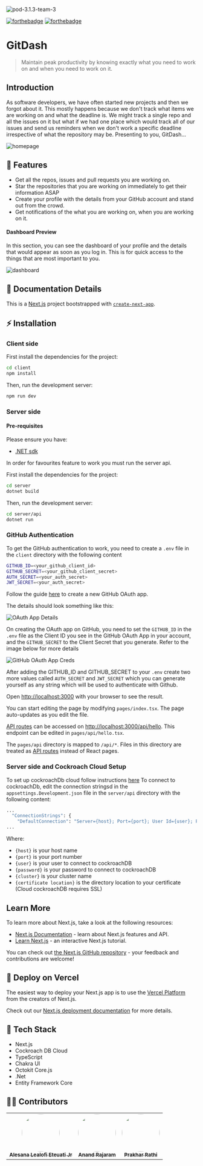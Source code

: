 
![pod-3.1.3-team-3](https://socialify.git.ci/MLH-Fellowship/pod-3.1.3-team-3/image?descriptionEditable=Maintain%20peak%20productivity%20by%20knowing%20exactly%20what%20you%20need%20to%20work%20on%20when%20you%20need%20to%20work%20on%20it.&font=Rokkitt&issues=1&language=1&owner=1&pattern=Brick%20Wall&pulls=1&stargazers=1&theme=Light)

[![forthebadge](https://forthebadge.com/images/badges/built-by-developers.svg)](https://forthebadge.com)
[![forthebadge](https://forthebadge.com/images/badges/made-with-javascript.svg)](https://forthebadge.com)
# GitDash 

> Maintain peak productivity by knowing exactly what you need to work on and when you need to work on it. 

## Introduction

As software developers, we have often started new projects and then we forgot about it. This mostly happens because we don't track what items we are working on and what the deadline is. We might track a single repo and all the issues on it but what if we had one place which would track all of our issues and send us reminders when we don't work a specific deadline irrespective of what the repository may be. Presenting to you, GitDash...

![homepage](images/homepage.PNG?raw=True)

## 🎯 Features 

- Get all the repos, issues and pull requests you are working on. 
- Star the repositories that you are working on immediately to get their information ASAP 
- Create your profile with the details from your GitHub account and stand out from the crowd. 
- Get notifications of the what you are working on, when you are working on it.

#### Dashboard Preview 

In this section, you can see the dashboard of your profile and the details that would appear as soon as you log in. This is for quick access to the things that are most important to you. 

![dashboard](images/dashboard.png?raw=True)

## 📖 Documentation Details

This is a [Next.js](https://nextjs.org/) project bootstrapped with [`create-next-app`](https://github.com/vercel/next.js/tree/canary/packages/create-next-app).

## ⚡ Installation
### Client side
First install the dependencies for the project:

```bash
cd client
npm install
```

Then, run the development server:

```bash
npm run dev
```

### Server side
#### Pre-requisites
Please ensure you have:
- [.NET sdk](https://dotnet.microsoft.com/download)

In order for favourites feature to work you must run the server api.

First install the dependencies for the project:
```bash
cd server
dotnet build
```

Then, run the development server:
```bash
cd server/api
dotnet run
```

### GitHub Authentication

To get the GitHub authentication to work, you need to create a `.env` file in the `client` directory with the following content

```bash
GITHUB_ID=<your_github_client_id>
GITHUB_SECRET=<your_github_client_secret>
AUTH_SECRET=<your_auth_secret>
JWT_SECRET=<your_auth_secret>
```

Follow the guide [here](https://docs.github.com/en/developers/apps/building-oauth-apps/creating-an-oauth-app) to create a new GitHub OAuth app.

The details should look something like this:

![OAuth App Details](images/githubAuth.png?raw=True)

On creating the OAuth app on GitHub, you need to set the `GITHUB_ID` in the `.env` file as the Client ID you see in the GitHub OAuth App in your account, and the `GITHUB_SECRET` to the Client Secret that you generate. Refer to the image below for more details

![GitHub OAuth App Creds](images/githubClient.png?raw=True)

After adding the GITHUB_ID and GITHUB_SECRET to your `.env` create two more values called `AUTH_SECRET` and `JWT_SECRET` which you can generate yourself as any 
string which will be used to authenticate with Github.

Open [http://localhost:3000](http://localhost:3000) with your browser to see the result.

You can start editing the page by modifying `pages/index.tsx`. The page auto-updates as you edit the file.

[API routes](https://nextjs.org/docs/api-routes/introduction) can be accessed on [http://localhost:3000/api/hello](http://localhost:3000/api/hello). This endpoint can be edited in `pages/api/hello.tsx`.

The `pages/api` directory is mapped to `/api/*`. Files in this directory are treated as [API routes](https://nextjs.org/docs/api-routes/introduction) instead of React pages.

### Server side and Cockroach Cloud Setup
To set up cockroachDb cloud follow instructions [here](https://www.cockroachlabs.com/get-started-cockroachdb/)
To connect to cockroachDb, edit the connection stringsd in the `appsettings.Development.json` file in the `server/api` directory with the following content:
```bash
...
  "ConnectionStrings": {
    "DefaultConnection": "Server={host}; Port={port}; User Id={user}; Password={password}; Database={cluster.database}; SSL Mode=Require; Root Certificate={certificate location}; Trust Server Certificate=true"
...
```
Where:
 - `{host}` is your host name 
 - `{port}` is your port number
 - `{user}` is your user to connect to cockroachDB 
 - `{password}` is your password to connect to cockroachDB 
 - `{cluster}` is your cluster name 
 - `{certificate location}` is the directory location to your certificate (Cloud cockroachDB requires SSL)


## Learn More

To learn more about Next.js, take a look at the following resources:

- [Next.js Documentation](https://nextjs.org/docs) - learn about Next.js features and API.
- [Learn Next.js](https://nextjs.org/learn) - an interactive Next.js tutorial.

You can check out [the Next.js GitHub repository](https://github.com/vercel/next.js/) - your feedback and contributions are welcome!

## :rocket: Deploy on Vercel

The easiest way to deploy your Next.js app is to use the [Vercel Platform](https://vercel.com/new?utm_medium=default-template&filter=next.js&utm_source=create-next-app&utm_campaign=create-next-app-readme) from the creators of Next.js.

Check out our [Next.js deployment documentation](https://nextjs.org/docs/deployment) for more details.

## :wrench: Tech Stack

- Next.js 
- Cockroach DB Cloud 
- TypeScript
- Chakra UI
- Octokit Core.js
- .Net
- Entity Framework Core
<!-- - Linode -->


<!-- ## Useful commands

Switch branches:
```
git checkout <branch-name>
```

Make new branch and switch to it:
```
git checkout -b <branch-name>
```

I'd recommend using the GitHub CLI for reviewing Pull Requests, making Pull Requests and making Issues.

Download it with Homebrew:
```
brew install gh
``` -->

## 👨‍💻 Contributors 

<table>
  <tr>
    <td align="center"><a href="https://github.com/Green-Ranger11"><img src="https://avatars.githubusercontent.com/u/39209557?v=4" width="100px;" alt="" style="border-radius:50%"/><br /><sub><b>Alesana Lealofi Eteuati Jr
</b></sub></a><br /></td>
    <td align="center"><a href="https://github.com/anandrajaram21"><img src="https://avatars.githubusercontent.com/u/48560219?v=4" width="100px;" alt="" style="border-radius:50%"/><br /><sub><b>Anand Rajaram</b></sub></a><br /></td>
    <td align="center"><a href="https://github.com/prakharrathi25"><img src="https://avatars.githubusercontent.com/u/38958532?v=4" width="100px;" alt="" style="border-radius:50%"/><br /><sub><b>Prakhar Rathi</b></sub></a><br /></td>
  </tr>
</table>
